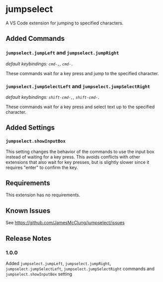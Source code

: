 # jumpselect

A VS Code extension for jumping to specified characters.

## Added Commands

### `jumpselect.jumpLeft` and `jumpselect.jumpRight`
_default keybindings: `cmd-,`, `cmd-.`_

These commands wait for a key press and jump to the specified character.

### `jumpselect.jumpSelectLeft` and `jumpselect.jumpSelectRight`
_default keybindings: `shift-cmd-,`, `shift-cmd-.`_

These commands wait for a key press and select text up to the specified character. 

## Added Settings

### `jumpselect.showInputBox`

This setting changes the behavior of the commands to use the input box instead of waiting for a key press. This avoids conflicts with other extensions that also wait for key presses, but is slightly slower since it requires "enter" to confirm the key.

## Requirements

This extension has no requirements.

## Known Issues

See https://github.com/JamesMcClung/jumpselect/issues

## Release Notes

### 1.0.0

Added `jumpselect.jumpLeft`, `jumpselect.jumpRight`, `jumpselect.jumpSelectLeft`, `jumpselect.jumpSelectRight` commands and `jumpselect.showInputBox` setting
